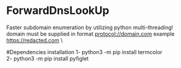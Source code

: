 # ForwardDnsLookUp
Faster subdomain enumeration by utilizing python multi-threading! \
domain must be supplied in format <protocol://domain.com> example <https://redacted.com> \

#Dependencies installation
1- python3 -m pip install termcolor \
2- python3 -m pip install pyfiglet

